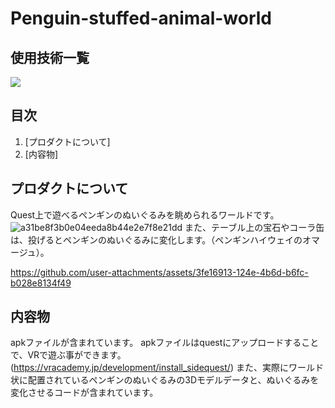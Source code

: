 <div id="top"></div>

# Penguin-stuffed-animal-world

## 使用技術一覧
<img src="https://img.shields.io/badge/-Unity-000000.svg?logo=unity&style=plastic">

## 目次

1. [プロダクトについて]
2. [内容物]
   
## プロダクトについて
Quest上で遊べるペンギンのぬいぐるみを眺められるワールドです。
![a31be8f3b0e04eeda8b44e2e7f8e21dd](https://github.com/Yuki1234ha/Penguin-stuffed-animal-world/assets/103294687/7e4dc3bb-dc98-4428-8011-b679294f0a47)
また、テーブル上の宝石やコーラ缶は、投げるとペンギンのぬいぐるみに変化します。（ペンギンハイウェイのオマージュ）。 


https://github.com/user-attachments/assets/3fe16913-124e-4b6d-b6fc-b028e8134f49




## 内容物
apkファイルが含まれています。
apkファイルはquestにアップロードすることで、VRで遊ぶ事ができます。(https://vracademy.jp/development/install_sidequest/)
また、実際にワールド状に配置されているペンギンのぬいぐるみの3Dモデルデータと、ぬいぐるみを変化させるコードが含まれています。
